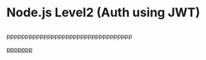# Node.js Level2 (Auth using JWT)
##
###

pppppppppppppppppppppppppppppppppp

[ppppppp](https://github.com/)
